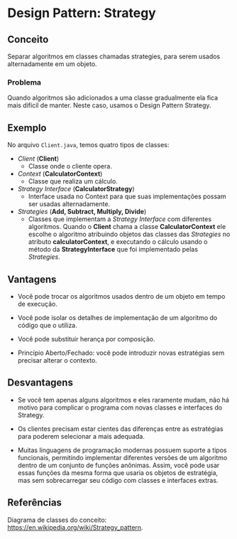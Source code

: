 # Design Pattern: Strategy
## Conceito
Separar algoritmos em classes chamadas strategies, para serem usados alternadamente em um objeto.
### Problema
Quando algoritmos são adicionados a uma classe gradualmente ela fica mais difícil de manter. Neste caso, usamos o Design Pattern Strategy.
## Exemplo
No arquivo `Client.java`, temos quatro tipos de classes:
* *Client* (**Client**)
    * Classe onde o cliente opera.
* *Context* (**CalculatorContext**)
    * Classe que realiza um cálculo.
* *Strategy Interface* (**CalculatorStrategy**)
    * Interface usada no Context para que suas implementações possam ser usadas alternadamente.
* *Strategies* (**Add, Subtract, Multiply, Divide**)
    * Classes que implementam a *Strategy Interface* com diferentes algoritmos.
Quando o **Client** chama a classe **CalculatorContext** ele escolhe o algoritmo atribuindo objetos das classes das *Strategies* no atributo **calculatorContext**, e executando o cálculo usando o método da **StrategyInterface** que foi implementado pelas *Strategies*. 
## Vantagens
* Você pode trocar os algoritmos usados dentro de um objeto em tempo de execução.

* Você pode isolar os detalhes de implementação de um algoritmo do código que o utiliza.

* Você pode substituir herança por composição.

* Princípio Aberto/Fechado: você pode introduzir novas estratégias sem precisar alterar o contexto.
## Desvantagens
* Se você tem apenas alguns algoritmos e eles raramente mudam, não há motivo para complicar o programa com novas classes e interfaces do Strategy.

* Os clientes precisam estar cientes das diferenças entre as estratégias para poderem selecionar a mais adequada.

* Muitas linguagens de programação modernas possuem suporte a tipos funcionais, permitindo implementar diferentes versões de um algoritmo dentro de um conjunto de funções anônimas. Assim, você pode usar essas funções da mesma forma que usaria os objetos de estratégia, mas sem sobrecarregar seu código com classes e interfaces extras.

## Referências
Diagrama de classes do conceito: https://en.wikipedia.org/wiki/Strategy_pattern.